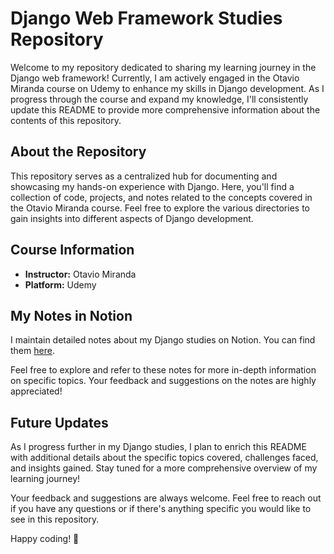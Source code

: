 # Django Web Framework Studies Repository

Welcome to my repository dedicated to sharing my learning journey in the Django web framework! Currently, I am actively engaged in the Otavio Miranda course on Udemy to enhance my skills in Django development. As I progress through the course and expand my knowledge, I'll consistently update this README to provide more comprehensive information about the contents of this repository.

## About the Repository

This repository serves as a centralized hub for documenting and showcasing my hands-on experience with Django. Here, you'll find a collection of code, projects, and notes related to the concepts covered in the Otavio Miranda course. Feel free to explore the various directories to gain insights into different aspects of Django development.

## Course Information

- **Instructor:** Otavio Miranda
- **Platform:** Udemy

## My Notes in Notion

I maintain detailed notes about my Django studies on Notion. You can find them [here](https://ossified-spade-390.notion.site/Django-Web-Framework-e-Rest-Framework-notes-14c127bcbdc6473aaffca060a2f8ee02).

Feel free to explore and refer to these notes for more in-depth information on specific topics. Your feedback and suggestions on the notes are highly appreciated!

## Future Updates

As I progress further in my Django studies, I plan to enrich this README with additional details about the specific topics covered, challenges faced, and insights gained. Stay tuned for a more comprehensive overview of my learning journey!

Your feedback and suggestions are always welcome. Feel free to reach out if you have any questions or if there's anything specific you would like to see in this repository.

Happy coding! 🚀 
